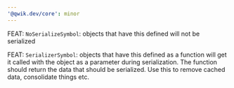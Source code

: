 ```yaml
---
'@qwik.dev/core': minor
---
```


FEAT: `NoSerializeSymbol`: objects that have this defined will not be serialized

FEAT: `SerializerSymbol`: objects that have this defined as a function will get it called with the object as a parameter during serialization. The function should return the data that should be serialized.
Use this to remove cached data, consolidate things etc.
